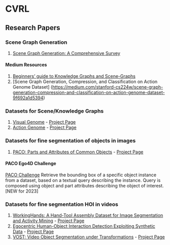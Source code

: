 # CVRL
## Research Papers

### Scene Graph Generation
  1. [Scene Graph Generation: A Comprehensive Survey](https://arxiv.org/pdf/2201.00443.pdf)

  #### Medium Resources
  1. [Beginners’ guide to Knowledge Graphs and Scene-Graphs](https://asadrizvi64.medium.com/beginners-guide-to-knowledge-graphs-and-scene-graphs-3decbed9e6a3)
  2. [Scene Graph Generation, Compression, and Classification on Action Genome Dataset] (https://medium.com/stanford-cs224w/scene-graph-generation-compression-and-classification-on-action-genome-dataset-9f692a1d5394)

### Datasets for Scene/Knowledge Graphs
  1. [Visual Genome](https://arxiv.org/pdf/1602.07332.pdf) - [Project Page](https://homes.cs.washington.edu/~ranjay/visualgenome/index.html)
  2. [Action Genome](https://arxiv.org/abs/1912.06992) - [Project Page](https://www.actiongenome.org/)

### Datasets for fine segmentation of objects in images
  1. [PACO: Parts and Attributes of Common Objects](https://arxiv.org/abs/2301.01795) - [Project Page](https://paco.metademolab.com/)
  #### PACO Ego4D Challenge 
  [PACO Challenge](https://eval.ai/web/challenges/challenge-page/1970/overview) 
  Retrieve the bounding box of a specific object instance from a dataset, based on a textual query describing the instance. Query is composed using object and part attributes describing the object of interest. [NEW for 2023]

### Datasets for fine segmentation HOI in videos 
  1. [WorkingHands: A Hand-Tool Assembly Dataset for Image Segmentation and Activity Mining](https://www3.cs.stonybrook.edu/~minhhoai/papers/workingHands_BMVC19.pdf) - [Project Page]()
  2. [Egocentric Human-Object Interaction Detection Exploiting Synthetic Data](https://arxiv.org/abs/2204.07061) - [Project Page](https://iplab.dmi.unict.it/egoism-hoi/#dataset)
  3. [ VOST: Video Object Segmentation under Transformations](https://arxiv.org/abs/2212.06200) - [Project Page](https://www.vostdataset.org/)
